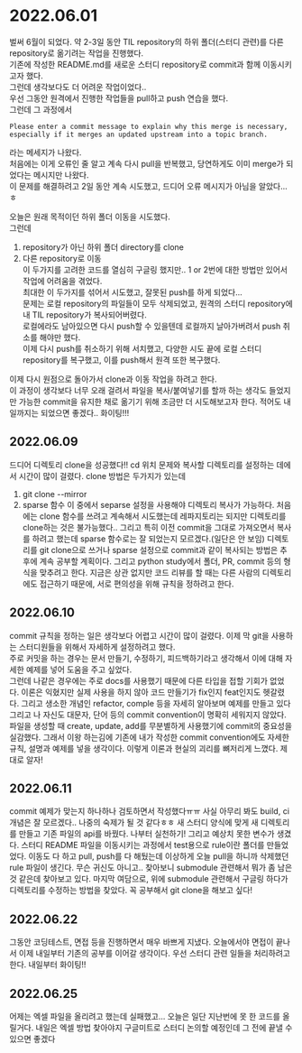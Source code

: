 # 2022.06.01
벌써 6월이 되었다. 약 2-3일 동안 TIL repository의 하위 폴더(스터디 관련)를 다른 repository로 옮기려는 작업을 진행했다.  
기존에 작성한 README.md를 새로운 스터디 repository로 commit과 함께 이동시키고자 했다.  
그런데 생각보다도 더 어려운 작업이었다..  
우선 그동안 원격에서 진행한 작업들을 pull하고 push 연습을 했다.  
그런데 그 과정에서
```
Please enter a commit message to explain why this merge is necessary,
especially if it merges an updated upstream into a topic branch.
```
라는 메세지가 나왔다.  
처음에는 이게 오류인 줄 알고 계속 다시 pull을 반복했고, 당연하게도 이미 merge가 되었다는 메시지만 나왔다.  
이 문제를 해결하려고 2일 동안 계속 시도했고, 드디어 오류 메시지가 아님을 알았다...ㅎ  

오늘은 원래 목적이던 하위 폴더 이동을 시도했다.  
그런데  
1. repository가 아닌 하위 폴더 directory를 clone  
2. 다른 repository로 이동  
이 두가지를 고려한 코드를 열심히 구글링 했지만.. 1 or 2번에 대한 방법만 있어서 작업에 어려움을 겪었다.  
최대한 이 두가지를 섞어서 시도했고, 잘못된 push를 하게 되었다...  
문제는 로컬 repository의 파일들이 모두 삭제되었고, 원격의 스터디 repository에 내 TIL repository가 복사되어버렸다.  
로컬에라도 남아있으면 다시 push할 수 있을텐데 로컬까지 날아가버려서 push 취소를 해야만 했다.  
이제 다시 push를 취소하기 위해 서치했고, 다양한 시도 끝에 로컬 스터디 repository를 복구했고, 이를 push해서 원격 또한 복구했다.  

이제 다시 원점으로 돌아가서 clone과 이동 작업을 하려고 한다.  
이 과정이 생각보다 너무 오래 걸려서 파일을 복사/붙여넣기를 할까 하는 생각도 들었지만 가능한 commit을 유지한 채로 옮기기 위해 조금만 더 시도해보고자 한다. 적어도 내일까지는 되었으면 좋겠다.. 화이팅!!! 

## 2022.06.09
드디어 디렉토리 clone을 성공했다!!
cd 위치 문제와 복사할 디렉토리를 설정하는 데에서 시간이 많이 걸렸다.
clone 방법은 두가지가 있는데
1. git clone --mirror
2. sparse 함수
이 중에서 separse 설정을 사용해야 디렉토리 복사가 가능하다.
처음에는 clone 함수를 쓰려고 계속해서 시도했는데 레파지토리는 되지만 디렉토리를 clone하는 것은 불가능했다..
그리고 특히 이전 commit을 그대로 가져오면서 복사를 하려고 했는데 sparse 함수로는 잘 되었는지 모르겠다.(일단은 안 보임)
디렉토리를 git clone으로 쓰거나 sparse 설정으로 commit과 같이 복사되는 방법은 추후에 계속 공부할 계획이다.
그리고 python study에서 폴더, PR, commit 등의 형식을 맞추려고 한다.
지금은 상관 없지만 코드 리뷰를 할 때는 다른 사람의 디렉토리에도 접근하기 때문에, 서로 편의성을 위해 규칙을 정하려고 한다.

## 2022.06.10
commit 규칙을 정하는 일은 생각보다 어렵고 시간이 많이 걸렸다. 
이제 막 git을 사용하는 스터디원들을 위해서 자세하게 설정하려고 했다.  
주로 커밋을 하는 경우는 문서 만들기, 수정하기, 피드백하기라고 생각해서 이에 대해 자세한 예제를 넣어 도움을 주고 싶었다.  
그런데 나같은 경우에는 주로 docs를 사용했기 때문에 다른 타입을 접할 기회가 없었다. 
이론은 익혔지만 실제 사용을 하지 않아 코드 만들기가 fix인지 feat인지도 헷갈렸다.
그리고 생소한 개념인 refactor, comple 등을 자세히 알아보며 예제를 만들고 있다  
그리고 나 자신도 대문자, 단어 등의 commit convention이 명확히 세워지지 않았다.
파일을 생성할 때 create, update, add를 무분별하게 사용했기에 commit의 중요성을 실감했다.
그래서 이왕 하는김에 기존에 내가 작성한 commit convention에도 자세한 규칙, 설명과 예제를 넣을 생각이다.
이렇게 이론과 현실의 괴리를 뼈저리게 느꼈다. 제대로 알자!

## 2022.06.11
commit 예제가 맞는지 하나하나 검토하면서 작성했다ㅠㅠ 사실 아무리 봐도 build, ci 개념은 잘 모르겠다.. 나중의 숙제가 될 것 같다ㅎㅎ
새 스터디 양식에 맞게 새 디렉토리를 만들고 기존 파일의 api를 바꿨다. 나부터 실천하기!
그리고 예상치 못한 변수가 생겼다. 스터디 README 파일을 이동시키는 과정에서 test용으로 rule이란 폴더를 만들었었다. 이동도 다 하고 pull, push를 다 해뒀는데 이상하게 오늘 pull을 하니까 삭제했던 rule 파일이 생긴다. 무슨 귀신도 아니고.. 찾아보니 submodule 관련해서 뭐가 좀 남은 것 같은데 찾아보고 있다.
마지막 여담으로, 위에 submodule 관련해서 구글링 하다가 디렉토리를 수정하는 방법을 찾았다. 꼭 공부해서 git clone을 해보고 싶다! 

## 2022.06.22
그동안 코딩테스트, 면접 등을 진행하면서 매우 바쁘게 지냈다.
오늘에서야 면접이 끝나서 이제 내일부터 기존의 공부를 이어갈 생각이다.
우선 스터디 관련 일들을 처리하려고 한다.
내일부터 화이팅!!

## 2022.06.25
어제는 엑셀 파일을 올리려고 했는데 실패했고...
오늘은 일단 지난번에 못 한 코드를 올릴거다.
내일은 엑셀 방법 찾아야지
구글미트로 스터디 논의할 예정인데 그 전에 끝낼 수 있으면 좋겠다
